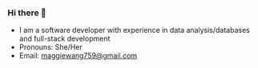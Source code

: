 ### Hi there 👋


- I am a software developer with experience in data analysis/databases and full-stack development
- Pronouns: She/Her
- Email: maggiewang759@gmail.com
